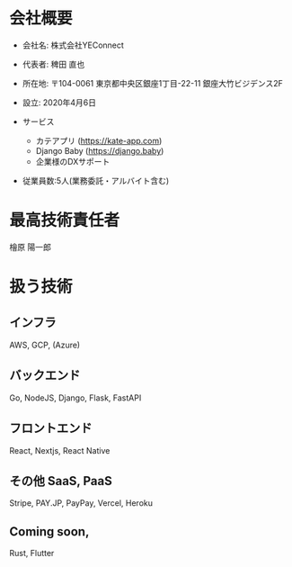 # 会社概要
- 会社名: 株式会社YEConnect

- 代表者: 稗田 直也

- 所在地: 〒104-0061 東京都中央区銀座1丁目-22-11 銀座大竹ビジデンス2F

- 設立: 2020年4月6日

- サービス
  - カテアプリ (https://kate-app.com)
  - Django Baby (https://django.baby)
  - 企業様のDXサポート

- 従業員数:5人(業務委託・アルバイト含む)

# 最高技術責任者
檜原 陽一郎

# 扱う技術

## インフラ

AWS, GCP, (Azure)

## バックエンド

Go, NodeJS, Django, Flask, FastAPI

## フロントエンド

React, Nextjs, React Native

## その他 SaaS, PaaS

Stripe, PAY.JP, PayPay, Vercel, Heroku

## Coming soon,

Rust, Flutter
